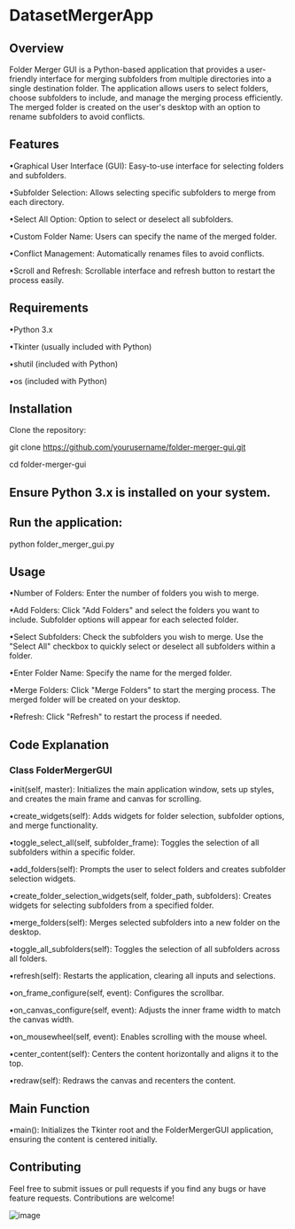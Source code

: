 # DatasetMergerApp
 
## Overview
Folder Merger GUI is a Python-based application that provides a user-friendly interface for merging subfolders from multiple directories into a single destination folder. The application allows users to select folders, choose subfolders to include, and manage the merging process efficiently. The merged folder is created on the user's desktop with an option to rename subfolders to avoid conflicts.

## Features
•Graphical User Interface (GUI): Easy-to-use interface for selecting folders and subfolders.

•Subfolder Selection: Allows selecting specific subfolders to merge from each directory.

•Select All Option: Option to select or deselect all subfolders.

•Custom Folder Name: Users can specify the name of the merged folder.

•Conflict Management: Automatically renames files to avoid conflicts.

•Scroll and Refresh: Scrollable interface and refresh button to restart the process easily.

## Requirements
•Python 3.x

•Tkinter (usually included with Python)

•shutil (included with Python)

•os (included with Python)

## Installation
Clone the repository:

git clone https://github.com/yourusername/folder-merger-gui.git

cd folder-merger-gui

## Ensure Python 3.x is installed on your system.

## Run the application:

python folder_merger_gui.py

## Usage
•Number of Folders: Enter the number of folders you wish to merge.

•Add Folders: Click "Add Folders" and select the folders you want to include. Subfolder options will appear for each selected folder.

•Select Subfolders: Check the subfolders you wish to merge. Use the "Select All" checkbox to quickly select or deselect all subfolders within a folder.

•Enter Folder Name: Specify the name for the merged folder.

•Merge Folders: Click "Merge Folders" to start the merging process. The merged folder will be created on your desktop.

•Refresh: Click "Refresh" to restart the process if needed.

## Code Explanation
### Class FolderMergerGUI

•init(self, master): Initializes the main application window, sets up styles, and creates the main frame and canvas for scrolling.

•create_widgets(self): Adds widgets for folder selection, subfolder options, and merge functionality.

•toggle_select_all(self, subfolder_frame): Toggles the selection of all subfolders within a specific folder.

•add_folders(self): Prompts the user to select folders and creates subfolder selection widgets.

•create_folder_selection_widgets(self, folder_path, subfolders): Creates widgets for selecting subfolders from a specified folder.

•merge_folders(self): Merges selected subfolders into a new folder on the desktop.

•toggle_all_subfolders(self): Toggles the selection of all subfolders across all folders.

•refresh(self): Restarts the application, clearing all inputs and selections.

•on_frame_configure(self, event): Configures the scrollbar.

•on_canvas_configure(self, event): Adjusts the inner frame width to match the canvas width.

•on_mousewheel(self, event): Enables scrolling with the mouse wheel.

•center_content(self): Centers the content horizontally and aligns it to the top.

•redraw(self): Redraws the canvas and recenters the content.

## Main Function
•main(): Initializes the Tkinter root and the FolderMergerGUI application, ensuring the content is centered initially.

## Contributing
Feel free to submit issues or pull requests if you find any bugs or have feature requests. Contributions are welcome!

![image](https://github.com/PanagiotisGew/DatasetMergerApp/assets/147500010/4918aeb9-a6dc-47ce-bb6b-9451b3df450a)

